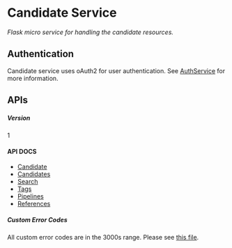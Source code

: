 # Candidate Service
*Flask micro service for handling the candidate resources.*
## Authentication
Candidate service uses oAuth2 for user authentication. See [AuthService](https://github.com/gettalent/talent-flask-services/blob/master/auth_service/README.md) for more information.
## APIs
##### Version
1
#### API DOCS
- [Candidate](http://docs.gettalentcandidateservice.apiary.io/#reference/candidate)
- [Candidates](http://docs.gettalentcandidateservice.apiary.io/#reference/candidates)
- [Search](http://docs.gettalentcandidateservice.apiary.io/#reference/search)
- [Tags](http://docs.candidatetags.apiary.io/#reference/tags)
- [Pipelines](http://docs.candidatetags.apiary.io/#reference/pipelines)
- [References](http://docs.candidatetags.apiary.io/#reference/candidate-references)

##### Custom Error Codes
All custom error codes are in the 3000s range. Please see [this file](https://github.com/gettalent/talent-flask-services/blob/develop/candidate_service/custom_error_codes.py).
